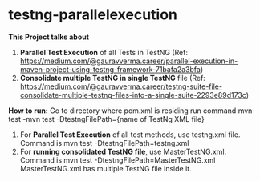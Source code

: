 # testng-parallelexecution

**This Project talks about**
1. **Parallel Test Execution** of all Tests in TestNG (Ref: https://medium.com/@gauravverma.career/parallel-execution-in-maven-project-using-testng-framework-71bafa2a3bfa)
2. **Consolidate multiple TestNG in single TestNG** file (Ref: https://medium.com/@gauravverma.career/testng-suite-file-consolidate-multiple-testng-files-into-a-single-suite-2293e89d173c)

**How to run:**
Go to directory where pom.xml is residing run command
   mvn test -mvn test -DtestngFilePath={name of TestNg XML file}

   1. For **Parallel Test Execution** of all test methods, use testng.xml file. Command is mvn test -DtestngFilePath=testng.xml
   2. For **running consolidated TestNG file**, use MasterTestNG.xml. Command is mvn test -DtestngFilePath=MasterTestNG.xml
      MasterTestNG.xml has multiple TestNG file inside it.
